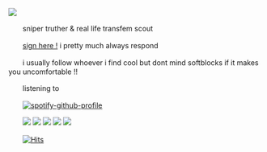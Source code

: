 ![](https://64.media.tumblr.com/a58b703e20766b29a1a6ba833e5679bc/99a13730feb13918-e0/s400x600/015cd5a8fe26044d36e4dd7e5ce40cf659f1138f.gifv)

　　sniper truther & real life transfem scout

　　[sign here !](https://retrospring.net/@jaratedealer) i pretty much always respond

　　i usually follow whoever i find cool but dont mind softblocks if it makes you uncomfortable !!

　　listening to

　　[![spotify-github-profile](https://spotify-github-profile.vercel.app/api/view?uid=6ee6c3uiykzyf00n8qqgt3t8m&cover_image=true&theme=natemoo-re&show_offline=false&background_color=121212&interchange=true&bar_color=da584e&bar_color_cover=false)](https://spotify-github-profile.vercel.app/api/view?uid=6ee6c3uiykzyf00n8qqgt3t8m&redirect=true)

　　![](https://images-wixmp-ed30a86b8c4ca887773594c2.wixmp.com/f/d618541c-6716-4804-9f16-2a773f924ddc/d38omtf-ad85f00c-a5b6-41f9-9e81-8a2e09a5cbff.gif?token=eyJ0eXAiOiJKV1QiLCJhbGciOiJIUzI1NiJ9.eyJzdWIiOiJ1cm46YXBwOjdlMGQxODg5ODIyNjQzNzNhNWYwZDQxNWVhMGQyNmUwIiwiaXNzIjoidXJuOmFwcDo3ZTBkMTg4OTgyMjY0MzczYTVmMGQ0MTVlYTBkMjZlMCIsIm9iaiI6W1t7InBhdGgiOiJcL2ZcL2Q2MTg1NDFjLTY3MTYtNDgwNC05ZjE2LTJhNzczZjkyNGRkY1wvZDM4b210Zi1hZDg1ZjAwYy1hNWI2LTQxZjktOWU4MS04YTJlMDlhNWNiZmYuZ2lmIn1dXSwiYXVkIjpbInVybjpzZXJ2aWNlOmZpbGUuZG93bmxvYWQiXX0.sZSpRCbbep8YtbQzSnaG2LsuHPdEIXqBW9PjKgsNx3c) ![](https://images-wixmp-ed30a86b8c4ca887773594c2.wixmp.com/f/be3ac8ca-f9f1-43ed-b14f-770456f10305/d23eeea-0dda7202-70ae-4831-97dc-182d479865ed.png/v1/fill/w_99,h_56/scout_stamp_by_azurereilight_d23eeea-fullview.png?token=eyJ0eXAiOiJKV1QiLCJhbGciOiJIUzI1NiJ9.eyJzdWIiOiJ1cm46YXBwOjdlMGQxODg5ODIyNjQzNzNhNWYwZDQxNWVhMGQyNmUwIiwiaXNzIjoidXJuOmFwcDo3ZTBkMTg4OTgyMjY0MzczYTVmMGQ0MTVlYTBkMjZlMCIsIm9iaiI6W1t7ImhlaWdodCI6Ijw9NTYiLCJwYXRoIjoiXC9mXC9iZTNhYzhjYS1mOWYxLTQzZWQtYjE0Zi03NzA0NTZmMTAzMDVcL2QyM2VlZWEtMGRkYTcyMDItNzBhZS00ODMxLTk3ZGMtMTgyZDQ3OTg2NWVkLnBuZyIsIndpZHRoIjoiPD05OSJ9XV0sImF1ZCI6WyJ1cm46c2VydmljZTppbWFnZS5vcGVyYXRpb25zIl19.f5xZ_Eldo3XZJfZ-WMOTe8Y1wIaDjZ0IYJrlCtg4srs) ![](https://images-wixmp-ed30a86b8c4ca887773594c2.wixmp.com/f/336ff10f-7d47-44b0-942c-d5d99b1ae20e/d22dpgm-7c7c2857-263e-4de7-93ab-c3e12dd20577.png/v1/fill/w_99,h_56/huntsman_stamp_by_supasoldier_d22dpgm-fullview.png?token=eyJ0eXAiOiJKV1QiLCJhbGciOiJIUzI1NiJ9.eyJzdWIiOiJ1cm46YXBwOjdlMGQxODg5ODIyNjQzNzNhNWYwZDQxNWVhMGQyNmUwIiwiaXNzIjoidXJuOmFwcDo3ZTBkMTg4OTgyMjY0MzczYTVmMGQ0MTVlYTBkMjZlMCIsIm9iaiI6W1t7ImhlaWdodCI6Ijw9NTYiLCJwYXRoIjoiXC9mXC8zMzZmZjEwZi03ZDQ3LTQ0YjAtOTQyYy1kNWQ5OWIxYWUyMGVcL2QyMmRwZ20tN2M3YzI4NTctMjYzZS00ZGU3LTkzYWItYzNlMTJkZDIwNTc3LnBuZyIsIndpZHRoIjoiPD05OSJ9XV0sImF1ZCI6WyJ1cm46c2VydmljZTppbWFnZS5vcGVyYXRpb25zIl19.dUQIxyCthe8aR-nwWeET5rRoX5Xuj2UsVrXAbDLD_5k) ![](https://images-wixmp-ed30a86b8c4ca887773594c2.wixmp.com/f/2f49d35a-a065-4514-8da2-51a2b80ac7ab/d4g57lr-f344fb4d-cff9-4557-8de1-6ba47c2942c6.gif?token=eyJ0eXAiOiJKV1QiLCJhbGciOiJIUzI1NiJ9.eyJzdWIiOiJ1cm46YXBwOjdlMGQxODg5ODIyNjQzNzNhNWYwZDQxNWVhMGQyNmUwIiwiaXNzIjoidXJuOmFwcDo3ZTBkMTg4OTgyMjY0MzczYTVmMGQ0MTVlYTBkMjZlMCIsIm9iaiI6W1t7InBhdGgiOiJcL2ZcLzJmNDlkMzVhLWEwNjUtNDUxNC04ZGEyLTUxYTJiODBhYzdhYlwvZDRnNTdsci1mMzQ0ZmI0ZC1jZmY5LTQ1NTctOGRlMS02YmE0N2MyOTQyYzYuZ2lmIn1dXSwiYXVkIjpbInVybjpzZXJ2aWNlOmZpbGUuZG93bmxvYWQiXX0.1S3x2xpd_g3M46m20e5eKAxhmyiAI78Ug6lnG6YRWY8) ![](https://images-wixmp-ed30a86b8c4ca887773594c2.wixmp.com/f/bd316f6c-3d60-43e6-a57d-8aa1f3929cfc/d5xkqf8-fe538f73-fe2f-45b9-b5d9-bd8d1e202f3b.gif?token=eyJ0eXAiOiJKV1QiLCJhbGciOiJIUzI1NiJ9.eyJzdWIiOiJ1cm46YXBwOjdlMGQxODg5ODIyNjQzNzNhNWYwZDQxNWVhMGQyNmUwIiwiaXNzIjoidXJuOmFwcDo3ZTBkMTg4OTgyMjY0MzczYTVmMGQ0MTVlYTBkMjZlMCIsIm9iaiI6W1t7InBhdGgiOiJcL2ZcL2JkMzE2ZjZjLTNkNjAtNDNlNi1hNTdkLThhYTFmMzkyOWNmY1wvZDV4a3FmOC1mZTUzOGY3My1mZTJmLTQ1YjktYjVkOS1iZDhkMWUyMDJmM2IuZ2lmIn1dXSwiYXVkIjpbInVybjpzZXJ2aWNlOmZpbGUuZG93bmxvYWQiXX0.7MrKbN_XRYgFlg3RwG5fCwM2jheNOPp8BF4u7lqF2Hs)

　　[![Hits](https://hits.seeyoufarm.com/api/count/incr/badge.svg?url=https%3A%2F%2Fgithub.com%2Fgjbae1212%2Fhit-counter&count_bg=%23000000&title_bg=%23D56550&icon=&icon_color=%230A0808&title=visits&edge_flat=true)](https://hits.seeyoufarm.com)

















